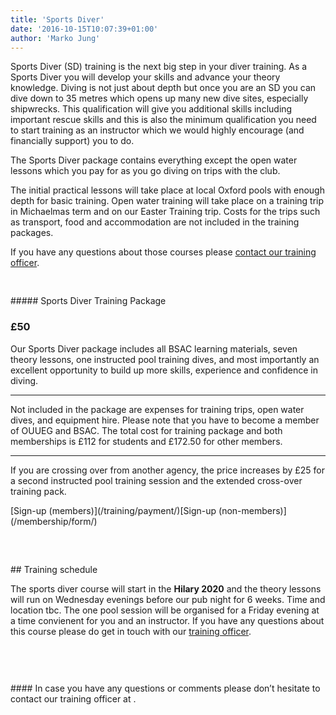 ```yaml
---
title: 'Sports Diver'
date: '2016-10-15T10:07:39+01:00'
author: 'Marko Jung'
---
```


Sports Diver (SD) training is the next big step in your diver training. As a Sports Diver you will develop your skills and advance your theory knowledge. Diving is not just about depth but once you are an SD you can dive down to 35 metres which opens up many new dive sites, especially shipwrecks. This qualification will give you additional skills including important rescue skills and this is also the minimum qualification you need to start training as an instructor which we would highly encourage (and financially support) you to do.

The Sports Diver package contains everything except the open water lessons which you pay for as you go diving on trips with the club.

The initial practical lessons will take place at local Oxford pools with enough depth for basic training. Open water training will take place on a training trip in Michaelmas term and on our Easter Training trip. Costs for the trips such as transport, food and accommodation are not included in the training packages.

If you have any questions about those courses please [contact our training officer](mailto:training@ouueg.com).

<div class="wp-block-themeisle-blocks-pricing"><div aria-hidden="true" class="wp-block-spacer" style="height:30px"></div>##### Sports Diver Training Package

### £50

Our Sports Diver package includes all BSAC learning materials, seven theory lessons, one instructed pool training dives, and most importantly an excellent opportunity to build up more skills, experience and confidence in diving.

- - - - - -

Not included in the package are expenses for training trips, open water dives, and equipment hire. Please note that you have to become a member of OUUEG and BSAC. The total cost for training package and both memberships is £112 for students and £172.50 for other members.

- - - - - -

If you are crossing over from another agency, the price increases by £25 for a second instructed pool training session and the extended cross-over training pack.

<div class="wp-block-themeisle-blocks-button-group" id="wp-block-themeisle-blocks-button-group-35d5d25d" style="justify-content:center;align-items:center">[<span>Sign-up (members)</span>](/training/payment/)[<span>Sign-up (non-members)</span>](/membership/form/)</div><div aria-hidden="true" class="wp-block-spacer" style="height:60px"></div></div>## Training schedule

The sports diver course will start in the **Hilary 2020** and the theory lessons will run on Wednesday evenings before our pub night for 6 weeks. Time and location tbc. The one pool session will be organised for a Friday evening at a time convienent for you and an instructor. If you have any questions about this course please do get in touch with our [training officer](http://ouueg.com/contact/ "Contacts").

<div class="wp-block-group"><div class="wp-block-group__inner-container is-layout-flow"><div aria-hidden="true" class="wp-block-spacer" style="height:60px"></div>#### In case you have any questions or comments please don’t hesitate to contact our training officer at <ouueg.training@gmail.com>.

</div></div>
